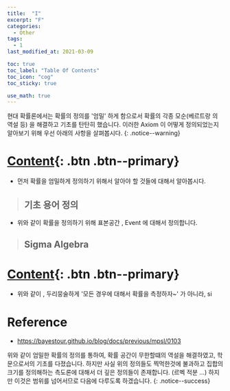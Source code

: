```yaml
---
title:  "I"
excerpt: "F"
categories:
  - Other
tags:
  - 1
last_modified_at: 2021-03-09

toc: true
toc_label: "Table Of Contents"
toc_icon: "cog"
toc_sticky: true

use_math: true
---
```


현대 확률론에서는 확률의 정의를 '엄밀' 하게 함으로서 확률의 각종 모순(베르트랑 의 역설 등) 을 해결하고 기초를 탄탄히 했습니다. 이러한 Axiom 이 어떻게 정의되었는지 알아보기 위해 우선 아래의 사항을 살펴봅시다.
{: .notice--warning}

# [Content](#link){: .btn .btn--primary} 

- 먼저 확률을 엄밀하게 정의하기 위해서 알아야 할 것들에 대해서 알아봅시다.

> ## 기초 용어 정의

- 위와 같이 확률을 정의하기 위해 표본공간 , Event 에 대해서 정의합니다.

> ## Sigma Algebra

# [Content](#link){: .btn .btn--primary} 

- 위와 같이 , 두리뭉술하게 '모든 경우에 대해서 확률을 측정하자~' 가 아니라, si

# Reference

- <https://bayestour.github.io/blog/docs/previous/mpsl/0103>

위와 같이 엄밀한 확률의 정의를 통하여, 확률 공간이 무한할떄의 역설을 해결하였고, 학문으로서의 기초를 다졌습니다. 하지만 사실 위의 정의들도 찍먹한것에 불과하고 집합의 크기를 정의해하는 측도론에 대해서 더 깊은 정의들이 존재합니다. (르벡 적분 ...) 하지만 이것은 범위를 넘어서므로 다음에 다루도록 하겠습니다.
{: .notice--success}
